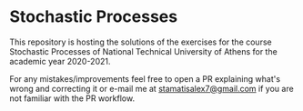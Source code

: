 # Stochastic Processes
 
This repository is hosting the solutions of the exercises for the course Stochastic Processes of National Technical University of Athens for the academic year 2020-2021.

For any mistakes/improvements feel free to open a PR explaining what's wrong and correcting it or e-mail me at stamatisalex7@gmail.com if you are not familiar with the PR workflow.
